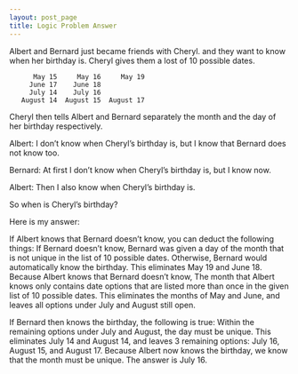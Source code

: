 ```yaml
---
layout: post_page
title: Logic Problem Answer
---
```


Albert and Bernard just became friends with Cheryl. and they want to know when her birthday is. Cheryl gives them a lost of 10 possible dates.

          May 15     May 16     May 19
         June 17    June 18
         July 14    July 16
       August 14  August 15  August 17

Cheryl then tells Albert and Bernard separately the month and the day of her birthday respectively.

Albert: I don’t know when Cheryl’s birthday is, but I know that Bernard does not know too.

Bernard: At first I don’t know when Cheryl’s birthday is, but I know now.

Albert: Then I also know when Cheryl’s birthday is.

So when is Cheryl’s birthday?


Here is my answer:

If Albert knows that Bernard doesn’t know, you can deduct the following things:
If Bernard doesn’t know, Bernard was given a day of the month that is not unique in the list of 10 possible dates. Otherwise, Bernard would automatically know the birthday. This eliminates May 19 and June 18.
Because Albert knows that Bernard doesn’t know, The month that Albert knows only contains date options that are listed more than once in the given list of 10 possible dates. This eliminates the months of May and June, and leaves all options under July and August still open.

If Bernard then knows the birthday, the following is true:
Within the remaining options under July and August, the day must be unique. This eliminates July 14 and August 14, and leaves 3 remaining options: July 16, August 15, and August 17.
Because Albert now knows the birthday, we know that the month must be unique. The answer is July 16.
